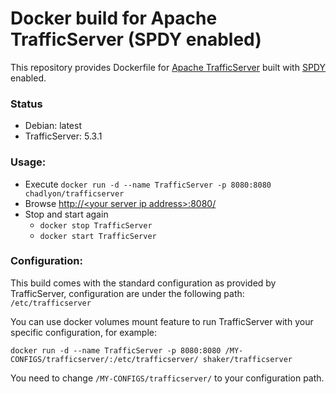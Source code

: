 Docker build for Apache TrafficServer (SPDY enabled)
================================

This repository provides Dockerfile for [Apache TrafficServer][0]
built with [SPDY][1] enabled.

### Status
- Debian: latest
- TrafficServer: 5.3.1

### Usage:

 - Execute
 `docker run -d --name TrafficServer -p 8080:8080 chadlyon/trafficserver`
 - Browse [http://&lt;your server ip address&gt;:8080/][2]
 - Stop and start again
   - `docker stop TrafficServer`
   - `docker start TrafficServer`

### Configuration:

This build comes with the standard configuration as provided by TrafficServer, configuration are under the following path: `/etc/trafficserver`

You can use docker volumes mount feature to run TrafficServer with your specific configuration, for example:

`docker run -d --name TrafficServer -p 8080:8080 /MY-CONFIGS/trafficserver/:/etc/trafficserver/ shaker/trafficserver`

You need to change `/MY-CONFIGS/trafficserver/` to your configuration path.

  [0]: http://trafficserver.apache.org/
  [1]: https://developers.google.com/speed/spdy/
  [2]: http://127.0.0.1:8080/
